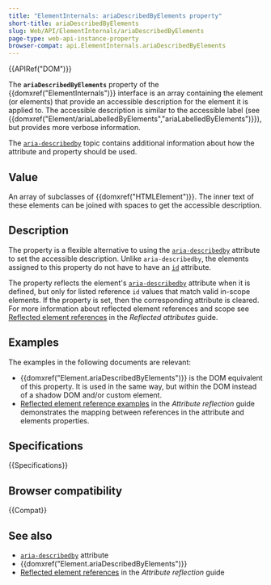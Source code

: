```yaml
---
title: "ElementInternals: ariaDescribedByElements property"
short-title: ariaDescribedByElements
slug: Web/API/ElementInternals/ariaDescribedByElements
page-type: web-api-instance-property
browser-compat: api.ElementInternals.ariaDescribedByElements
---
```


{{APIRef("DOM")}}

The **`ariaDescribedByElements`** property of the {{domxref("ElementInternals")}} interface is an array containing the element (or elements) that provide an accessible description for the element it is applied to.
The accessible description is similar to the accessible label (see {{domxref("Element/ariaLabelledByElements","ariaLabelledByElements")}}), but provides more verbose information.

The [`aria-describedby`](/en-US/docs/Web/Accessibility/ARIA/Reference/Attributes/aria-describedby) topic contains additional information about how the attribute and property should be used.

## Value

An array of subclasses of {{domxref("HTMLElement")}}.
The inner text of these elements can be joined with spaces to get the accessible description.

## Description

The property is a flexible alternative to using the [`aria-describedby`](/en-US/docs/Web/Accessibility/ARIA/Reference/Attributes/aria-describedby) attribute to set the accessible description.
Unlike `aria-describedby`, the elements assigned to this property do not have to have an [`id`](/en-US/docs/Web/HTML/Global_attributes/id) attribute.

The property reflects the element's [`aria-describedby`](/en-US/docs/Web/Accessibility/ARIA/Reference/Attributes/aria-describedby) attribute when it is defined, but only for listed reference `id` values that match valid in-scope elements.
If the property is set, then the corresponding attribute is cleared.
For more information about reflected element references and scope see [Reflected element references](/en-US/docs/Web/API/Document_Object_Model/Reflected_attributes#reflected_element_references) in the _Reflected attributes_ guide.

## Examples

The examples in the following documents are relevant:

- {{domxref("Element.ariaDescribedByElements")}} is the DOM equivalent of this property.
  It is used in the same way, but within the DOM instead of a shadow DOM and/or custom element.
- [Reflected element reference examples](/en-US/docs/Web/API/Document_Object_Model/Reflected_attributes#setting_and_getting_reflected_element_references) in the _Attribute reflection_ guide demonstrates the mapping between references in the attribute and elements properties.

## Specifications

{{Specifications}}

## Browser compatibility

{{Compat}}

## See also

- [`aria-describedby`](/en-US/docs/Web/Accessibility/ARIA/Reference/Attributes/aria-describedby) attribute
- {{domxref("Element.ariaDescribedByElements")}}
- [Reflected element references](/en-US/docs/Web/API/Document_Object_Model/Reflected_attributes#reflected_element_references) in the _Attribute reflection_ guide
